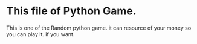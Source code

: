 # This file of Python Game. 
This is one of the Random python game. it can resource of your money 
so you can play it. if you want. 